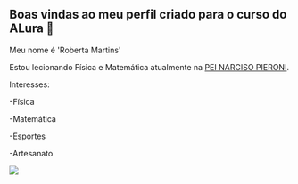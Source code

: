 ## Boas vindas ao meu perfil criado para o curso do ALura 💙

Meu nome é 'Roberta Martins'

Estou lecionando Física e Matemática atualmente na [PEI NARCISO PIERONI](https://peinarcisopieroni.com.br/).

Interesses:

-Física

-Matemática

-Esportes

-Artesanato

![](https://media.tenor.com/PBBmtN5_DFwAAAAM/harry-potter.gif)
